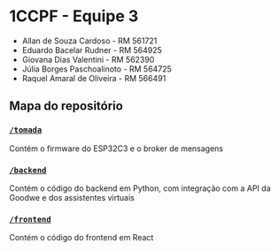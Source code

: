 # 1CCPF - Equipe 3

- Allan de Souza Cardoso -     RM 561721
- Eduardo Bacelar Rudner -     RM 564925
- Giovana Dias Valentini -     RM 562390
- Júlia Borges Paschoalinoto - RM 564725
- Raquel Amaral de Oliveira -  RM 566491

## Mapa do repositório

### [`/tomada`](tomada)

Contém o firmware do ESP32C3 e o broker de mensagens

### [`/backend`](backend)

Contém o código do backend em Python, com integração com a API da
Goodwe e dos assistentes virtuais

### [`/frontend`](frontend)

Contém o código do frontend em React
